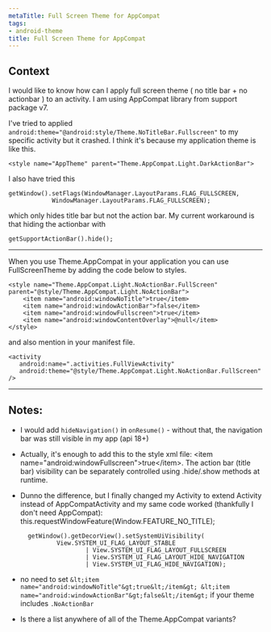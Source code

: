 ```yaml
---
metaTitle: Full Screen Theme for AppCompat
tags:
- android-theme
title: Full Screen Theme for AppCompat
---
```


## Context

I would like to know how can I apply full screen theme ( no title bar + no actionbar ) to an activity. I am using AppCompat library from support package v7. 


I've tried to applied `android:theme="@android:style/Theme.NoTitleBar.Fullscreen"` to my specific activity but it crashed. I think it's because my application theme is like this.



```
<style name="AppTheme" parent="Theme.AppCompat.Light.DarkActionBar">

```

I also have tried this 



```
getWindow().setFlags(WindowManager.LayoutParams.FLAG_FULLSCREEN,
            WindowManager.LayoutParams.FLAG_FULLSCREEN);

```

which only hides title bar but not the action bar. 
My current workaround is that hiding the actionbar with 



```
getSupportActionBar().hide();

```


---

When you use Theme.AppCompat in your application you can use FullScreenTheme by adding the code below to styles.



```
<style name="Theme.AppCompat.Light.NoActionBar.FullScreen" parent="@style/Theme.AppCompat.Light.NoActionBar">
    <item name="android:windowNoTitle">true</item>
    <item name="android:windowActionBar">false</item>
    <item name="android:windowFullscreen">true</item>
    <item name="android:windowContentOverlay">@null</item>
</style>

```

and also mention in your manifest file.



```
<activity
   android:name=".activities.FullViewActivity"
   android:theme="@style/Theme.AppCompat.Light.NoActionBar.FullScreen" 
/>

```


---

## Notes:

- I would add `hideNavigation()` in `onResume()` - without that, the navigation bar was still visible in my app (api 18+)
- Actually, it's enough to add this to the style xml file: &lt;item name="android:windowFullscreen"&gt;true&lt;/item&gt;. The action bar (title bar) visibility can be separately controlled using .hide/.show methods at runtime.
- Dunno the difference, but I finally changed my Activity to extend Activity instead of AppCompatActivity and my same code worked (thankfully I don't need AppCompat):        this.requestWindowFeature(Window.FEATURE_NO_TITLE);

        getWindow().getDecorView().setSystemUiVisibility(
                View.SYSTEM_UI_FLAG_LAYOUT_STABLE
                        | View.SYSTEM_UI_FLAG_LAYOUT_FULLSCREEN
                        | View.SYSTEM_UI_FLAG_LAYOUT_HIDE_NAVIGATION
                        | View.SYSTEM_UI_FLAG_HIDE_NAVIGATION);
- no need to set `&lt;item name="android:windowNoTitle"&gt;true&lt;/item&gt;
    &lt;item name="android:windowActionBar"&gt;false&lt;/item&gt;` if your theme includes `.NoActionBar`
- Is there a list anywhere of all of the Theme.AppCompat variants?
